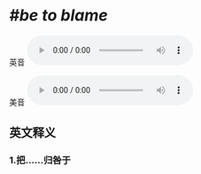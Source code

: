 # ***\#be to blame*** 
英音
<audio src="./media/be to blame1_AAC.aac" controls="controls"></audio>

美音
<audio src="./media/be to blame2_AAC.aac" controls="controls"></audio>



  

英文释义
---
### 1.**把……归咎于**  


